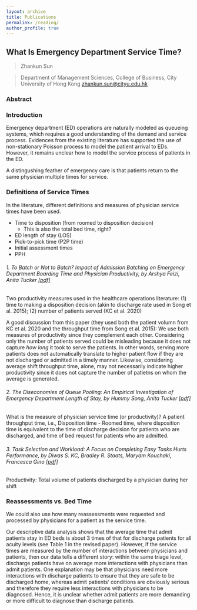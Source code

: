 ```yaml
---
layout: archive
title: Publications
permalink: /reading/
author_profile: true
---
```


## What Is Emergency Department Service Time?
> Zhankun Sun

> Department of Management Sciences, College of Business, City University of Hong Kong
> zhankun.sun@cityu.edu.hk

### Abstract


### Introduction

Emergency department (ED) operations are naturally modeled as queueing systems, which requires a good understanding of the demand and service process. Evidences from the existing literature has supported the use of non-stationary Poisson process to model the patient arrival to EDs. However, it remains unclear how to model the service process of patients in the ED.

A distingushing feather of emergency care is that patients return to the same physician multiple times for service.

### Definitions of Service Times
In the literature, different definitions and measures of physician service times have been used.

* Time to disposition (from roomed to disposition decision)
  * This is also the total bed time, right?
* ED length of stay (LOS)
* Pick-to-pick time (P2P time)
* Initial assessment times
* PPH


###### 1. To Batch or Not to Batch? Impact of Admission Batching on Emergency Department Boarding Time and Physician Productivity, by Arshya Feizi, Anita Tucker [\[pdf\]](/files/Tucker_ToBatchorNottoBatch.pdf)

Two productivity measures used in the healthcare operations literature: (1) time to making a disposition decision (akin to discharge rate used in Song et al. 2015); (2) number of patients served (KC et al. 2020)

A good discussion from this paper (they used both the patient volumn from KC et al. 2020 and the throughput time from Song et al. 2015): We use both measures of productivity since they complement each other. Considering only the number of patients served could be misleading because it does not capture _how long_ it took to serve the patients. In other words, serving more patients does not automatically translate to higher patient flow if they are not discharged or admitted in a timely manner. Likewise, considering average shift throughput time, alone, may not necessarily indicate higher productivity since it does not capture the number of patietns on whom the average is generated.

###### 2. The Diseconomies of Queue Pooling: An Empirical Investigation of Emergency Department Length of Stay, by Hummy Song, Anita Tucker [\[pdf\]](/files/The_Diseconomies_of_Queue_Pooling_An_Empirical_Inv.pdf)

What is the measure of physician service time (or productivity)? A patient throughput time, i.e., Disposition time - Roomed time, where disposition time is equivalent to the time of discharge decision for patients who are discharged, and time of bed request for patients who are admitted.

###### 3. Task Selection and Workload: A Focus on Completing Easy Tasks Hurts Performance, by Diwas S. KC, Bradley R. Staats, Maryam Kouchaki, Francesca Gino  [\[pdf\]](/files/ms_2020_KC_task_selection_and_workload.pdf)

Productivity: Total volume of patients discharged by a physician during her shift


### Reassessments vs. Bed Time
We could also use how many reassessments were requested and processed by physicians for a patient as the service time.

Our descriptive data analysis shows that the average time that admit patients stay in ED beds is about 3 times of that for discharge patients for all acuity levels (see Table 1 in the revised paper). However, if the service times are measured by the number of interactions between physicians and patients, then our data tells a different story: within the same triage level, discharge patients have on average more interactions with physicians than admit patients. One explanation may be that physicians need more interactions with discharge patients to ensure that they are safe to be discharged home, whereas admit patients’ conditions are obviously serious and therefore they require less interactions with physicians to be diagnosed. Hence, it is unclear whether admit patients are more demanding or more difficult to diagnose than discharge patients.
